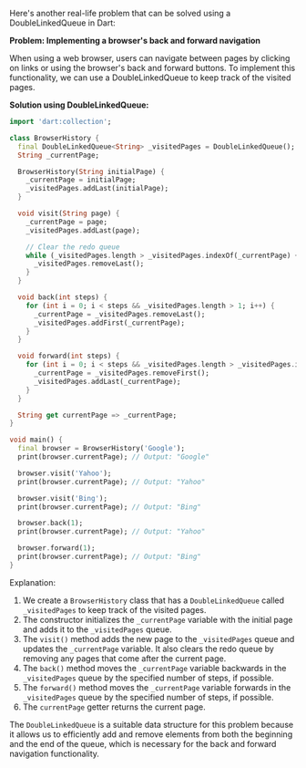 Here's another real-life problem that can be solved using a DoubleLinkedQueue in Dart:

**Problem: Implementing a browser's back and forward navigation**

When using a web browser, users can navigate between pages by clicking on links or using the browser's back and forward buttons. To implement this functionality, we can use a DoubleLinkedQueue to keep track of the visited pages.

**Solution using DoubleLinkedQueue:**

```dart
import 'dart:collection';

class BrowserHistory {
  final DoubleLinkedQueue<String> _visitedPages = DoubleLinkedQueue();
  String _currentPage;

  BrowserHistory(String initialPage) {
    _currentPage = initialPage;
    _visitedPages.addLast(initialPage);
  }

  void visit(String page) {
    _currentPage = page;
    _visitedPages.addLast(page);

    // Clear the redo queue
    while (_visitedPages.length > _visitedPages.indexOf(_currentPage) + 1) {
      _visitedPages.removeLast();
    }
  }

  void back(int steps) {
    for (int i = 0; i < steps && _visitedPages.length > 1; i++) {
      _currentPage = _visitedPages.removeLast();
      _visitedPages.addFirst(_currentPage);
    }
  }

  void forward(int steps) {
    for (int i = 0; i < steps && _visitedPages.length > _visitedPages.indexOf(_currentPage) + 1; i++) {
      _currentPage = _visitedPages.removeFirst();
      _visitedPages.addLast(_currentPage);
    }
  }

  String get currentPage => _currentPage;
}

void main() {
  final browser = BrowserHistory('Google');
  print(browser.currentPage); // Output: "Google"

  browser.visit('Yahoo');
  print(browser.currentPage); // Output: "Yahoo"

  browser.visit('Bing');
  print(browser.currentPage); // Output: "Bing"

  browser.back(1);
  print(browser.currentPage); // Output: "Yahoo"

  browser.forward(1);
  print(browser.currentPage); // Output: "Bing"
}
```

Explanation:

1. We create a `BrowserHistory` class that has a `DoubleLinkedQueue` called `_visitedPages` to keep track of the visited pages.
2. The constructor initializes the `_currentPage` variable with the initial page and adds it to the `_visitedPages` queue.
3. The `visit()` method adds the new page to the `_visitedPages` queue and updates the `_currentPage` variable. It also clears the redo queue by removing any pages that come after the current page.
4. The `back()` method moves the `_currentPage` variable backwards in the `_visitedPages` queue by the specified number of steps, if possible.
5. The `forward()` method moves the `_currentPage` variable forwards in the `_visitedPages` queue by the specified number of steps, if possible.
6. The `currentPage` getter returns the current page.

The `DoubleLinkedQueue` is a suitable data structure for this problem because it allows us to efficiently add and remove elements from both the beginning and the end of the queue, which is necessary for the back and forward navigation functionality.